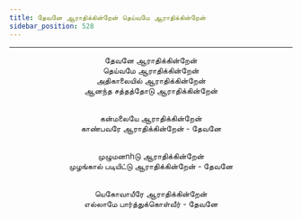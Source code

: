 ```yaml
---
title: தேவனே ஆராதிக்கின்றேன் தெய்வமே ஆராதிக்கின்றேன்
sidebar_position: 528
---
```


---
<center>
தேவனே ஆராதிக்கின்றேன்<br/>
தெய்வமே ஆராதிக்கின்றேன்<br/>
அதிகாலையில் ஆராதிக்கின்றேன்<br/>
ஆனந்த சத்தத்தோடு ஆராதிக்கின்றேன்<br/><br/>

கன்மலையே ஆராதிக்கின்றேன்<br/>
காண்பவரே ஆராதிக்கின்றேன்            - தேவனே<br/><br/>

முழுமனnhடு ஆராதிக்கின்றேன்<br/>
முழங்கால் படியிட்டு ஆராதிக்கின்றேன்            - தேவனே<br/><br/>

யெகோவாயீரே ஆராதிக்கின்றேன்<br/>
எல்லாமே பார்த்துக்கொள்வீர்        - தேவனே
</center>
